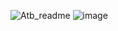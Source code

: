 ![Atb_readme](https://user-images.githubusercontent.com/12405878/103881796-ed3f2b80-50a8-11eb-8a90-b5602ba4fbd4.png)
![image](https://user-images.githubusercontent.com/12405878/150607313-e816ddea-4f59-4911-8769-5564e3946618.png)
